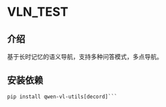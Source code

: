 # VLN_TEST
## 介绍
基于长时记忆的语义导航，支持多种问答模式，多点导航。
## 安装依赖
```pip install transformers==4.51.3 accelerate
pip install qwen-vl-utils[decord]```

